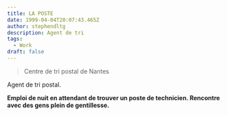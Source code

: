 ```yaml
---
title: LA POSTE
date: 1999-04-04T20:07:43.465Z
author: stephendltg
description: Agent de tri
tags:
  - Work
draft: false
---
```

> Centre de tri postal de Nantes

Agent de tri postal.

**Emploi de nuit en attendant de trouver un poste de technicien. Rencontre avec des gens plein de gentillesse.**